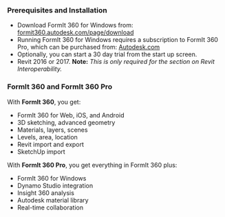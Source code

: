### Prerequisites and Installation 

- Download FormIt 360 for Windows from: [formit360.autodesk.com\/page\/download](http://formit360.autodesk.com/page/download)
- Running FormIt 360 for Windows requires a subscription to FormIt 360 Pro, which can be purchased from: [Autodesk.com](http://www.autodesk.com/store/products/formit-360-pro)
- Optionally, you can start a 30 day trial from the start up screen.
- Revit 2016 or 2017. **Note:** *This is only required for the section on Revit Interoperability.* 

### FormIt 360 and FormIt 360 Pro
With **FormIt 360**, you get:
- FormIt 360 for Web, iOS, and Android
- 3D sketching, advanced geometry
- Materials, layers, scenes
- Levels, area, location
- Revit import and export
- SketchUp import

With **FormIt 360 Pro**, you get everything in FormIt 360 plus:
- FormIt 360 for Windows
- Dynamo Studio integration
- Insight 360 analysis
- Autodesk material library
- Real-time collaboration


